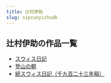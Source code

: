 ```yaml
---
title: 辻村伊助
slug: sipcunyizhudb
---
```


## 辻村伊助の作品一覧

- [スウィス日記](suuisuriji-25d)
- [登山の朝](dengshannozhao-7a6)
- [続スウィス日記（千九百二十三年稿）](soksuuisurijiqi-64a)
